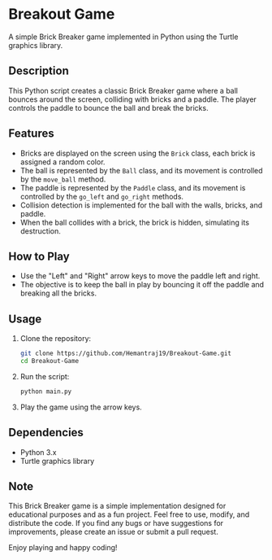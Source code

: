 # Breakout Game

A simple Brick Breaker game implemented in Python using the Turtle graphics library.

## Description

This Python script creates a classic Brick Breaker game where a ball bounces around the screen, colliding with bricks and a paddle. The player controls the paddle to bounce the ball and break the bricks.

## Features

- Bricks are displayed on the screen using the `Brick` class, each brick is assigned a random color.
- The ball is represented by the `Ball` class, and its movement is controlled by the `move_ball` method.
- The paddle is represented by the `Paddle` class, and its movement is controlled by the `go_left` and `go_right` methods.
- Collision detection is implemented for the ball with the walls, bricks, and paddle.
- When the ball collides with a brick, the brick is hidden, simulating its destruction.

## How to Play

- Use the "Left" and "Right" arrow keys to move the paddle left and right.
- The objective is to keep the ball in play by bouncing it off the paddle and breaking all the bricks.

## Usage

1. Clone the repository:

   ```bash
   git clone https://github.com/Hemantraj19/Breakout-Game.git
   cd Breakout-Game
   ```

2. Run the script:

   ```bash
   python main.py
   ```

3. Play the game using the arrow keys.

## Dependencies

- Python 3.x
- Turtle graphics library

## Note

This Brick Breaker game is a simple implementation designed for educational purposes and as a fun project. Feel free to use, modify, and distribute the code. If you find any bugs or have suggestions for improvements, please create an issue or submit a pull request.

Enjoy playing and happy coding!
